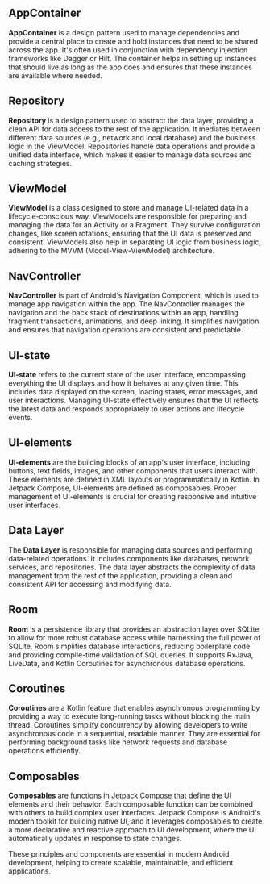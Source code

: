 ## AppContainer
**AppContainer** is a design pattern used to manage dependencies and provide a central place to create and hold instances that need to be shared across the app. It's often used in conjunction with dependency injection frameworks like Dagger or Hilt. The container helps in setting up instances that should live as long as the app does and ensures that these instances are available where needed.
## Repository
**Repository** is a design pattern used to abstract the data layer, providing a clean API for data access to the rest of the application. It mediates between different data sources (e.g., network and local database) and the business logic in the ViewModel. Repositories handle data operations and provide a unified data interface, which makes it easier to manage data sources and caching strategies.
## ViewModel
**ViewModel** is a class designed to store and manage UI-related data in a lifecycle-conscious way. ViewModels are responsible for preparing and managing the data for an Activity or a Fragment. They survive configuration changes, like screen rotations, ensuring that the UI data is preserved and consistent. ViewModels also help in separating UI logic from business logic, adhering to the MVVM (Model-View-ViewModel) architecture.
## NavController
**NavController** is part of Android's Navigation Component, which is used to manage app navigation within the app. The NavController manages the navigation and the back stack of destinations within an app, handling fragment transactions, animations, and deep linking. It simplifies navigation and ensures that navigation operations are consistent and predictable.
## UI-state
**UI-state** refers to the current state of the user interface, encompassing everything the UI displays and how it behaves at any given time. This includes data displayed on the screen, loading states, error messages, and user interactions. Managing UI-state effectively ensures that the UI reflects the latest data and responds appropriately to user actions and lifecycle events.
## UI-elements
**UI-elements** are the building blocks of an app's user interface, including buttons, text fields, images, and other components that users interact with. These elements are defined in XML layouts or programmatically in Kotlin. In Jetpack Compose, UI-elements are defined as composables. Proper management of UI-elements is crucial for creating responsive and intuitive user interfaces.
## Data Layer
The **Data Layer** is responsible for managing data sources and performing data-related operations. It includes components like databases, network services, and repositories. The data layer abstracts the complexity of data management from the rest of the application, providing a clean and consistent API for accessing and modifying data.
## Room
**Room** is a persistence library that provides an abstraction layer over SQLite to allow for more robust database access while harnessing the full power of SQLite. Room simplifies database interactions, reducing boilerplate code and providing compile-time validation of SQL queries. It supports RxJava, LiveData, and Kotlin Coroutines for asynchronous database operations.
## Coroutines
**Coroutines** are a Kotlin feature that enables asynchronous programming by providing a way to execute long-running tasks without blocking the main thread. Coroutines simplify concurrency by allowing developers to write asynchronous code in a sequential, readable manner. They are essential for performing background tasks like network requests and database operations efficiently.
## Composables
**Composables** are functions in Jetpack Compose that define the UI elements and their behavior. Each composable function can be combined with others to build complex user interfaces. Jetpack Compose is Android's modern toolkit for building native UI, and it leverages composables to create a more declarative and reactive approach to UI development, where the UI automatically updates in response to state changes.

These principles and components are essential in modern Android development, helping to create scalable, maintainable, and efficient applications.